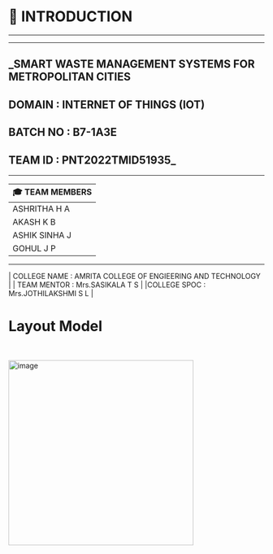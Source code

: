 # :crystal_ball: INTRODUCTION
-----------------------------------------------------------------------------------------------------------------------------------------------------------------------

-----------------------------------------------------------------------------------------------------------------------------------------------------------------------
## _SMART WASTE MANAGEMENT SYSTEMS FOR METROPOLITAN CITIES
## DOMAIN : INTERNET OF THINGS (IOT)
## BATCH NO : B7-1A3E 
## TEAM ID : PNT2022TMID51935_

-----------------------------------------------------------------------------------------------------------------------------------------------------------------------

 | :mortar_board:  TEAM MEMBERS  |                                                              
 |-------------------------------|                               
 |         ASHRITHA H A          |                                
 |         AKASH K B             |
 |         ASHIK SINHA J         |
 |         GOHUL J P             |
 
-----------------------------------------------------------------------------------------------------------------------------------------------------------------------           
  |  COLLEGE NAME : AMRITA COLLEGE OF ENGIEERING AND TECHNOLOGY |
  | TEAM MENTOR : Mrs.SASIKALA T S                              |
  |COLLEGE SPOC : Mrs.JOTHILAKSHMI S L                          |
 
  
  # Layout Model
   
<p>&nbsp;</p>
<img width="364" alt="image" src="https://user-images.githubusercontent.com/101011054/200350245-817ac2e1-5a99-403b-a0fa-189e0e78be7e.png">
